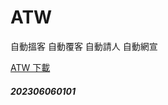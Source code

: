 # ATW
自動搵客 自動覆客 自動請人 自動網宣

[ATW 下載](https://github.com/98672794/ATW/raw/main/ATW.exe)
##### 202306060101
